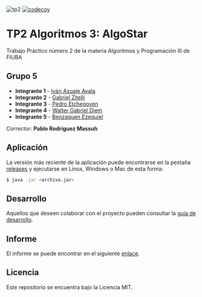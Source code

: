 ![tp2](https://github.com/gabrielzitelli/Algo3_TP2_AlgoStar/actions/workflows/build.yml/badge.svg) [![codecov](https://codecov.io/gh/gabrielzitelli/Algo3_TP2_AlgoStar/branch/master/graph/badge.svg)](https://codecov.io/gh/gabrielzitelli/Algo3_TP2_AlgoStar)

# TP2 Algoritmos 3: AlgoStar

Trabajo Práctico número 2 de la materia Algoritmos y Programación III de FIUBA

## Grupo 5

* **Integrante 1** - [Iván Azuaje Ayala](https://github.com/iazuaje)
* **Integrante 2** - [Gabriel Zitelli](https://github.com/gabrielzitelli)
* **Integrante 3** - [Pedro Etchegoyen](https://github.com/PedroEtche)
* **Integrante 4** - [Walter Gabriel Diem](https://github.com/walgab)
* **Integrante 5** - [Benzaquen Ezequiel](https://github.com/ezebenza2000)

Corrector: **Pablo Rodríguez Massuh**

## Aplicación

La versión más reciente de la aplicación puede encontrarse en la pestaña [releases](https://github.com/gabrielzitelli/Algo3_TP2_AlgoStar/releases/latest) y ejecutarse en Linux, Windows o Mac de esta forma:

```bash
$ java -jar <archivo.jar>
```

## Desarrollo

Aquellos que deseen colaborar con el proyecto pueden consultar la [guía de desarrollo](./docs/Desarrollo.md).

## Informe

El informe se puede encontrar en el siguiente [enlace](https://docs.google.com/document/d/1TZHRaSK9qPS3ZW0V2vaJ-V1UcUfRZRTY4ZyZv85tbIM).

## Licencia

Este repositorio se encuentra bajo la Licencia MIT.

